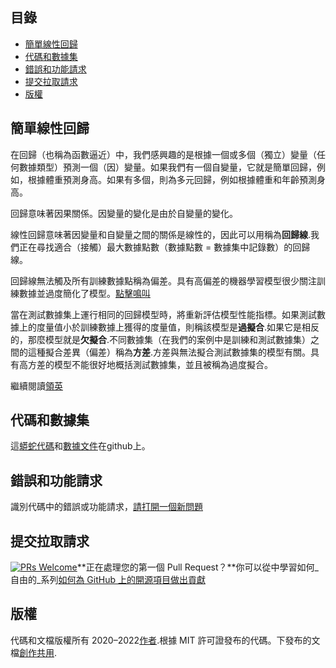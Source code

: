 ## 目錄

-   [簡單線性回歸](https://github.com/drnitinmalik/simple-linear-regression#simple-linear-regression)
-   [代碼和數據集](https://github.com/drnitinmalik/simple-linear-regression#code-and-dataset)
-   [錯誤和功能請求](https://github.com/drnitinmalik/simple-linear-regression#bugs-and-feature-requests)
-   [提交拉取請求](https://github.com/drnitinmalik/simple-linear-regression#submitting-a-pull-request)
-   [版權](https://github.com/drnitinmalik/simple-linear-regression#copyright)

## 簡單線性回歸

在回歸（也稱為函數逼近）中，我們感興趣的是根據一個或多個（獨立）變量（任何數據類型）預測​​一個（因）變量。如果我們有一個自變量，它就是簡單回歸，例如，根據體重預測身高。如果有多個，則為多元回歸，例如根據體重和年齡預測身高。

回歸意味著因果關係。因變量的變化是由於自變量的變化。

線性回歸意味著因變量和自變量之間的關係是線性的，因此可以用稱為**回歸線**.我們正在尋找適合（接觸）最大數據點數（數據點數 = 數據集中記錄數）的回歸線。

回歸線無法觸及所有訓練數據點稱為偏差。具有高偏差的機器學習模型很少關注訓練數據並過度簡化了模型。[點擊鳴叫](https://clicktotweet.com/6Rcfz)

當在測試數據集上運行相同的回歸模型時，將重新評估模型性能指標。如果測試數據上的度量值小於訓練數據上獲得的度量值，則稱該模型是**過擬合**.如果它是相反的，那麼模型就是**欠擬合**.不同數據集（在我們的案例中是訓練和測試數據集）之間的這種擬合差異（偏差）稱為**方差**.方差與無法擬合測試數據集的模型有關。具有高方差的模型不能很好地概括測試數據集，並且被稱為過度擬合。

繼續閱讀[領英](https://www.linkedin.com/pulse/simple-linear-regression-overview-nitin-malik/)

## 代碼和數據集

這[蟒蛇代碼](https://github.com/drnitinmalik/simple-linear-regression/blob/main/predict-GPA-from-SAT.py)和[數據文件](https://github.com/drnitinmalik/simple-linear-regression/blob/main/SAT-GPA.csv)在github上。

## 錯誤和功能請求

識別代碼中的錯誤或功能請求，[請打開一個新問題](https://github.com/drnitinmalik/simple-linear-regression/issues/new/choose)

## 提交拉取請求

[![PRs Welcome](https://img.shields.io/badge/PRs-welcome-brightgreen.svg?style=flat-square)](https://makeapullrequest.com)**正在處理您的第一個 Pull Request？**你可以從中學習如何_自由的_系列[如何為 GitHub 上的開源項目做出貢獻](https://kcd.im/pull-request)

## 版權

代碼和文檔版權所有 2020–2022[作者](https://github.com/drnitinmalik/simple-linear-regression/graphs/contributors).根據 MIT 許可證發布的代碼。下發布的文檔[創作共用](https://creativecommons.org/licenses/by/3.0/).
